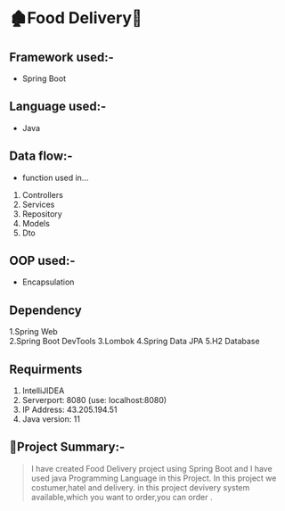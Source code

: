 # 🏚Food Delivery👋

## Framework used:-
* Spring Boot
## Language used:-
* Java 

## Data flow:-
* function used in...
1. Controllers
2. Services
3. Repository
4. Models
5. Dto

## OOP used:-
* Encapsulation
## Dependency
1.Spring Web <br>
2.Spring Boot DevTools
3.Lombok
4.Spring Data JPA
5.H2 Database

## Requirments
1. IntelliJIDEA
2. Serverport: 8080 (use: localhost:8080)
3. IP Address: 43.205.194.51
4. Java version: 11
## 📝Project Summary:-
> I have created Food Delivery project using Spring Boot and I have used java Programming Language in this Project.  In this project we costumer,hatel and delivery.
> in this project devivery system available,which you want to order,you can order .
